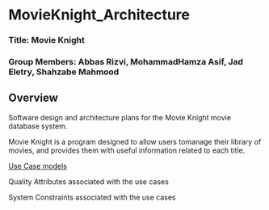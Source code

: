# MovieKnight_Architecture
### Title: Movie Knight
### Group Members: Abbas Rizvi, MohammadHamza Asif, Jad Eletry, Shahzabe Mahmood

## Overview 
Software design and architecture plans for the Movie Knight movie database system. 

Movie Knight is a program designed to allow users tomanage their library of movies, and provides them with useful information related to each title.

[Use Case models](https://github.com/JadEletry/MovieKnight_Architecture/blob/main/Use%20Case%20Model/UseCaseModel.pdf)

Quality Attributes associated with the use cases

System Constraints associated with the use cases
